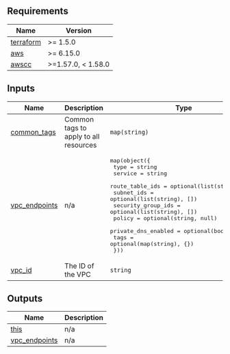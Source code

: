 <!-- BEGIN_TF_DOCS -->
## Requirements

| Name | Version |
|------|---------|
| <a name="requirement_terraform"></a> [terraform](#requirement\_terraform) | >= 1.5.0 |
| <a name="requirement_aws"></a> [aws](#requirement\_aws) | >= 6.15.0 |
| <a name="requirement_awscc"></a> [awscc](#requirement\_awscc) | >=1.57.0, < 1.58.0 |

## Inputs

| Name | Description | Type | Default | Required |
|------|-------------|------|---------|:--------:|
| <a name="input_common_tags"></a> [common\_tags](#input\_common\_tags) | Common tags to apply to all resources | `map(string)` | `{}` | no |
| <a name="input_vpc_endpoints"></a> [vpc\_endpoints](#input\_vpc\_endpoints) | n/a | <pre>map(object({<br/>    type                = string<br/>    service             = string<br/>    route_table_ids     = optional(list(string), [])<br/>    subnet_ids          = optional(list(string), [])<br/>    security_group_ids  = optional(list(string), [])<br/>    policy              = optional(string, null)<br/>    private_dns_enabled = optional(bool, true)<br/>    tags                = optional(map(string), {})<br/>  }))</pre> | `{}` | no |
| <a name="input_vpc_id"></a> [vpc\_id](#input\_vpc\_id) | The ID of the VPC | `string` | n/a | yes |

## Outputs

| Name | Description |
|------|-------------|
| <a name="output_this"></a> [this](#output\_this) | n/a |
| <a name="output_vpc_endpoints"></a> [vpc\_endpoints](#output\_vpc\_endpoints) | n/a |
<!-- END_TF_DOCS -->